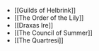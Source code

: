 - [[Guilds of Helbrink]]
- [[The Order of the Lily]]
- [[Draxas Ire]]
- [[The Council of Summer]]
- [[The Quartresi]] 